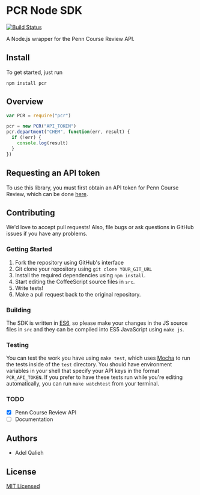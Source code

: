 # PCR Node SDK

[![Build Status](https://travis-ci.org/pennlabs/pcr-sdk-node.svg)](https://travis-ci.org/pennlabs/pcr-sdk-node)

A Node.js wrapper for the Penn Course Review API.

## Install
To get started, just run

```
npm install pcr
```

## Overview

```javascript
var PCR = require("pcr")

pcr = new PCR("API_TOKEN")
pcr.department("CHEM", function(err, result) {
  if (!err) {
    console.log(result)
  }
})
```

## Requesting an API token

To use this library, you must first obtain an API token for Penn Course Review, which can be done [here](https://docs.google.com/spreadsheet/viewform?hl=en_US&formkey=dGZOZkJDaVkxdmc5QURUejAteFdBZGc6MQ#gid=0).

## Contributing

We'd love to accept pull requests! Also, file bugs or ask questions in GitHub issues if you have any problems.

### Getting Started

1. Fork the repository using GitHub's interface
2. Git clone your repository using `git clone YOUR_GIT_URL`
3. Install the required dependencies using `npm install`.
4. Start editing the CoffeeScript source files in `src`.
5. Write tests!
6. Make a pull request back to the original repository.

### Building

The SDK is written in [ES6](http://es6-features.org/), so please make your changes in the JS source files in `src` and they can be compiled into ES5 JavaScript using `make js`.

### Testing

You can test the work you have using `make test`, which uses [Mocha](http://mochajs.org/) to run the tests inside of the `test` directory. You should have environment variables in your shell that specify your API keys in the format `PCR_API_TOKEN`.
If you prefer to have these tests run while you're editing automatically, you can run `make watchtest` from your terminal.

### TODO

- [X] Penn Course Review API
- [ ] Documentation

## Authors

* Adel Qalieh

## License

[MIT Licensed](LICENSE)

